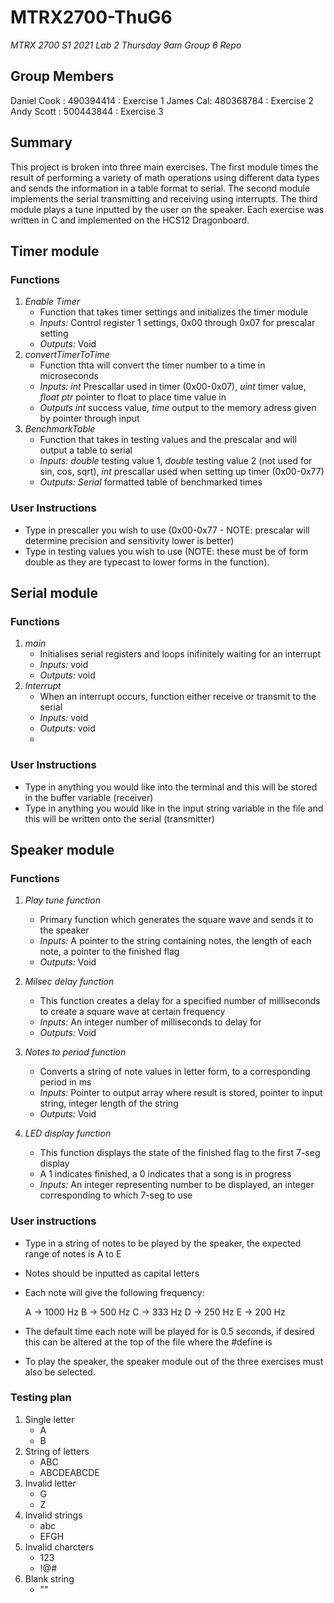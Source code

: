 # MTRX2700-ThuG6

*MTRX 2700 S1 2021 Lab 2 Thursday 9am Group 6 Repo*

## Group Members
Daniel Cook : 490394414 : Exercise 1
James Cal: 480368784 : Exercise 2
Andy Scott : 500443844 : Exercise 3


## Summary
This project is broken into three main exercises. The first module times the result of performing a variety of math operations
using different data types and sends the information in a table format to serial. The second module implements the serial
transmitting and receiving using interrupts. The third module plays a tune inputted by the user on the speaker. Each exercise
was written in C and implemented on the HCS12 Dragonboard.

## Timer module

### Functions
1. *Enable Timer*
	- Function that takes timer settings and initializes the timer module
	- *Inputs:* Control register 1 settings, 0x00 through 0x07 for prescalar setting
	- *Outputs:* Void
2. *convertTimerToTime*
	- Function thta will convert the timer number to a time in microseconds
	- *Inputs:* *int* Prescallar used in timer (0x00-0x07), *uint* timer value, *float ptr* pointer to float to place time value in
	- *Outputs* *int* success value, *time* output to the memory adress given by pointer through input
3. *BenchmarkTable*
	- Function that takes in testing values and the prescalar and will output a table to serial
	- *Inputs:* *double* testing value 1, *double* testing value 2 (not used for sin, cos, sqrt), *int* prescallar used when setting up timer (0x00-0x77)
	- *Outputs:* *Serial* formatted table of benchmarked times

### User Instructions
- Type in prescaller you wish to use (0x00-0x77 - NOTE: prescalar will determine precision and sensitivity lower is better) 
- Type in testing values you wish to use (NOTE: these must be of form double as they are typecast to lower forms in the function).

## Serial module

### Functions
1. *main*
	- Initialises serial registers and loops inifinitely waiting for an interrupt
	- *Inputs:* void
	- *Outputs:* void
2. *Interrupt*
	- When an interrupt occurs, function either receive or transmit to the serial
	- *Inputs:* void
	- *Outputs:* void
	- 
### User Instructions
- Type in anything you would like into the terminal and this will be stored in the buffer variable (receiver) 
- Type in anything you would like in the input string variable in the file and this will be written onto the serial (transmitter)

## Speaker module

### Functions
1. *Play tune function*
	- Primary function which generates the square wave and sends it to the speaker
	- *Inputs:* A pointer to the string containing notes, the length of each note, a pointer to the finished flag
	- *Outputs:* Void

2. *Milsec delay function*
	- This function creates a delay for a specified number of milliseconds to create a square wave at certain frequency
	- *Inputs:* An integer number of milliseconds to delay for
	- *Outputs:* Void

3. *Notes to period function*
	- Converts a string of note values in letter form, to a corresponding period in ms
	- *Inputs:* Pointer to output array where result is stored, pointer to input string, integer length of the string
	- *Outputs:* Void

4. *LED display function*
	- This function displays the state of the finished flag to the first 7-seg display
	- A 1 indicates finished, a 0 indicates that a song is in progress
	- *Inputs:* An integer representing number to be displayed, an integer corresponding to which 7-seg to use

### User instructions
- Type in a string of notes to be played by the speaker, the expected range of notes is A to E
- Notes should be inputted as capital letters
- Each note will give the following frequency:

	A -> 1000 Hz
	B -> 500 Hz
	C -> 333 Hz
	D -> 250 Hz
	E -> 200 Hz

- The default time each note will be played for is 0.5 seconds, if desired this can be altered at the top of the file
  where the #define is
- To play the speaker, the speaker module out of the three exercises must also be selected.

### Testing plan
1. Single letter
	- A
	- B
2. String of letters
	- ABC
	- ABCDEABCDE
3. Invalid letter
	- G
	- Z
4. Invalid strings
	- abc
	- EFGH
5. Invalid charcters
	- 123
	- !@#
6. Blank string
	- ""





